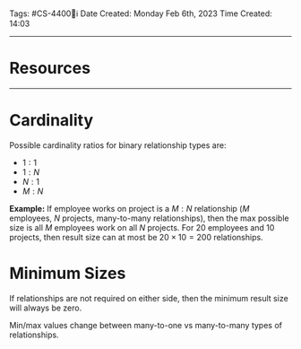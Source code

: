 Tags: #CS-4400💽ℹ
Date Created: Monday Feb 6th, 2023
Time Created: 14:03

---
# Resources

---
# Cardinality
Possible cardinality ratios for binary relationship types are:
- $1:1$
- $1:N$
- $N:1$
- $M:N$

**Example:**
If employee works on project is a $M:N$ relationship ($M$ employees, $N$ projects, many-to-many relationships), then the max possible size is all $M$ employees work on all $N$ projects.
For 20 employees and 10 projects, then result size can at most be $20 \times 10 = 200$ relationships.

# Minimum Sizes
If relationships are not required on either side, then the minimum result size will always be zero.

Min/max values change between many-to-one vs many-to-many types of relationships.
